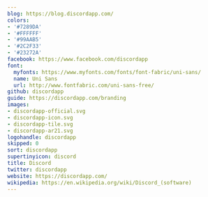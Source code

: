 ```yaml
---
blog: https://blog.discordapp.com/
colors:
- '#7289DA'
- '#FFFFFF'
- '#99AAB5'
- '#2C2F33'
- '#23272A'
facebook: https://www.facebook.com/discordapp
font:
  myfonts: https://www.myfonts.com/fonts/font-fabric/uni-sans/
  name: Uni Sans
  url: http://www.fontfabric.com/uni-sans-free/
github: discordapp
guide: https://discordapp.com/branding
images:
- discordapp-official.svg
- discordapp-icon.svg
- discordapp-tile.svg
- discordapp-ar21.svg
logohandle: discordapp
skipped: 0
sort: discordapp
supertinyicon: discord
title: Discord
twitter: discordapp
website: https://discordapp.com/
wikipedia: https://en.wikipedia.org/wiki/Discord_(software)
---
```

